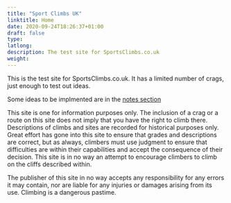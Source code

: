 ```yaml
---
title: "Sport Climbs UK"
linktitle: Home
date: 2020-09-24T18:26:37+01:00
draft: false
type:
latlong:
description: The test site for SportsClimbs.co.uk
weight:
---
```


This is the test site for SportsClimbs.co.uk. It has a limited number of crags, just enough to test out ideas.

Some ideas to be implmented are in the [notes section](/notes/)

This site is one for information purposes only. The inclusion of a crag or a route on this site does not imply that you have the right to climb there. Descriptions of climbs and sites are recorded for historical purposes only. Great effort has gone into this site to ensure that grades and descriptions are correct, but as always, climbers must use judgment to ensure that difficulties are within their capabilities and accept the consequence of their decision. This site is in no way an attempt to encourage climbers to climb on the cliffs described within.

The publisher of this site in no way accepts any responsibility for any errors it may contain, nor are liable for any injuries or damages arising from its use. Climbing is a dangerous pastime.
